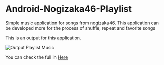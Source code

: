 # Android-Nogizaka46-Playlist

Simple music application for songs from nogizaka46. This application can be developed more for the process of shuffle, repeat and favorite songs

This is an output for this application.


![Output Playlist Music](https://1.bp.blogspot.com/-BPtgavKkQSI/XbWBZKvXc4I/AAAAAAAALr4/6tEuHKRA3rgaODhud34a5GXT35LfxO0ugCEwYBhgL/s1600/72745451_1290570271122487_9153143342970699776_n.jpg)

You can check the full in [Here](https://haiqal26.blogspot.com/2019/10/membuat-aplikasi-playlist-music.html)
